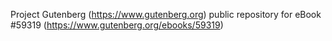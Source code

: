 Project Gutenberg (https://www.gutenberg.org) public repository for
eBook #59319 (https://www.gutenberg.org/ebooks/59319)
